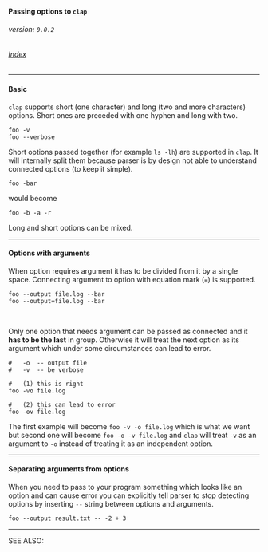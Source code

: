 #### Passing options to `clap`
###### _version: `0.0.2`_

###### [Index](index.mdown)
----

#### Basic

`clap` supports short (one character) and long (two and more characters) options. 
Short ones are preceded with one hyphen and long with two.

    foo -v
    foo --verbose

Short options passed together (for example `ls -lh`) are supported in `clap`. 
It will internally split them because parser is by design not able to understand connected options 
(to keep it simple).

    foo -bar
    
would become

    foo -b -a -r


Long and short options can be mixed.
    

----

#### Options with arguments

When option requires argument it has to be divided from it by a single space. 
Connecting argument to option with equation mark (`=`) is supported.

    foo --output file.log --bar
    foo --output=file.log --bar

&nbsp;

Only one option that needs argument can be passed as connected and it **has to be the last** in group. 
Otherwise it will treat the next option as its argument which under some circumstances can lead to error.

    #   -o  -- output file
    #   -v  -- be verbose
    
    #   (1) this is right
    foo -vo file.log
    
    #   (2) this can lead to error
    foo -ov file.log


The first example will become `foo -v -o file.log` which is what we want but 
second one will become `foo -o -v file.log` and `clap` will treat `-v` as an argument to 
`-o` instead of treating it as an independent option.


----

#### Separating arguments from options

When you need to pass to your program something which looks like an option and 
can cause error you can explicitly tell parser to stop detecting options by inserting `--` string between 
options and arguments.

    foo --output result.txt -- -2 + 3


----

SEE ALSO:  
&nbsp;
